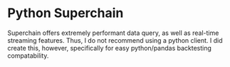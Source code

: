 # Python Superchain

Superchain offers extremely performant data query, as well as real-time streaming features. Thus, I do not recommend using a python client. I did create this, however, specifically for easy python/pandas backtesting compatability.